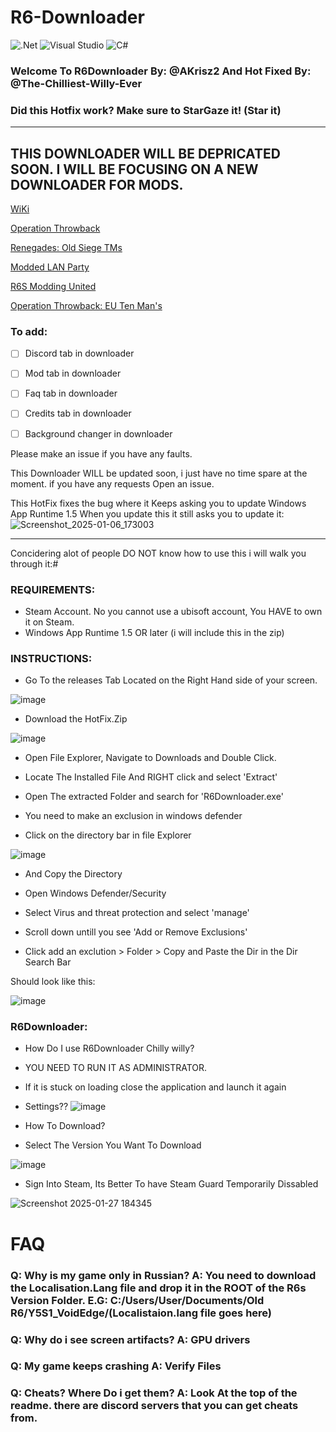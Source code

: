 # R6-Downloader
![.Net](https://img.shields.io/badge/.NET-5C2D91?style=for-the-badge&logo=.net&logoColor=white) ![Visual Studio](https://img.shields.io/badge/Visual%20Studio-5C2D91.svg?style=for-the-badge&logo=visual-studio&logoColor=white) ![C#](https://img.shields.io/badge/c%23-%23239120.svg?style=for-the-badge&logo=csharp&logoColor=white)
### Welcome To R6Downloader By: @AKrisz2 And Hot Fixed By: @The-Chilliest-Willy-Ever
### Did this Hotfix work? Make sure to StarGaze it! (Star it)
---------
THIS DOWNLOADER WILL BE DEPRICATED SOON. I WILL BE FOCUSING ON A NEW DOWNLOADER FOR MODS.
---------
[WiKi](https://github.com/The-Chilliest-Willy-Ever/R6-Downloader/wiki/Basics)

[Operation Throwback](https://discord.gg/JGA9WPF4K8)

[Renegades: Old Siege TMs](https://discord.gg/aaXH3wWEjH)

[Modded LAN Party](https://discord.gg/e5quBRNy)

[R6S Modding United](https://discord.gg/kHZW3EchtB)

[Operation Throwback: EU Ten Man's](https://discord.gg/gJkx5GJhMP)

### To add:

- [ ] Discord tab in downloader

- [ ] Mod tab in downloader

- [ ] Faq tab in downloader

- [ ] Credits tab in downloader

- [ ] Background changer in downloader


Please make an issue if you have any faults.

This Downloader WILL be updated soon, i just have no time spare at the moment. if you have any requests Open an issue.

This HotFix fixes the bug where it Keeps asking you to update Windows App Runtime 1.5 When you update this it still asks you to update it:
![Screenshot_2025-01-06_173003](https://github.com/user-attachments/assets/b2e4c279-4da6-4d5b-bc09-881b376e4a76)

------------------------------------------------------
Concidering alot of people DO NOT know how to use this i will walk you through it:#
### REQUIREMENTS:
* Steam Account. No you cannot use a ubisoft account, You HAVE to own it on Steam.
* Windows App Runtime 1.5 OR later (i will include this in the zip)

### INSTRUCTIONS:
* Go To the releases Tab Located on the Right Hand side of your screen.

![image](https://github.com/user-attachments/assets/1841f530-f3db-47b4-b2ed-5039c60862c7)

* Download the HotFix.Zip

![image](https://github.com/user-attachments/assets/968a82b3-138a-4273-abe8-fdc6e30aed74)

* Open File Explorer, Navigate to Downloads and Double Click.

* Locate The Installed File And RIGHT click and select 'Extract'

* Open The extracted Folder and search for 'R6Downloader.exe'

* You need to make an exclusion in windows defender

* Click on the directory bar in file Explorer

![image](https://github.com/user-attachments/assets/2228751b-1457-44c3-861f-81e6bdd20191)

* And Copy the Directory

* Open Windows Defender/Security

* Select Virus and threat protection and select 'manage'

* Scroll down untill you see 'Add or Remove Exclusions'

* Click add an exclution > Folder > Copy and Paste the Dir in the Dir Search Bar

Should look like this:

![image](https://github.com/user-attachments/assets/c14549d8-c241-4889-980b-613670aab202)

### R6Downloader:

* How Do I use R6Downloader Chilly willy?
* YOU NEED TO RUN IT AS ADMINISTRATOR.

* If it is stuck on loading close the application and launch it again

* Settings??
![image](https://github.com/user-attachments/assets/bfdf44a3-6ca1-48ca-85ca-ea6a59449908)

* How To Download?

* Select The Version You Want To Download

![image](https://github.com/user-attachments/assets/3db8d02c-3e98-42b6-90eb-41c0f0079ff3)

* Sign Into Steam, Its Better To have Steam Guard Temporarily Dissabled

![Screenshot 2025-01-27 184345](https://github.com/user-attachments/assets/01e00372-c750-4ea5-b26c-bb6ec2380828)

# FAQ

### Q: Why is my game only in Russian? A: You need to download the Localisation.Lang file and drop it in the ROOT of the R6s Version Folder. E.G: C:/Users/User/Documents/Old R6/Y5S1_VoidEdge/(Localistaion.lang file goes here)
### Q: Why do i see screen artifacts? A: GPU drivers
### Q: My game keeps crashing A: Verify Files
### Q: Cheats? Where Do i get them? A: Look At the top of the readme. there are discord servers that you can get cheats from.










